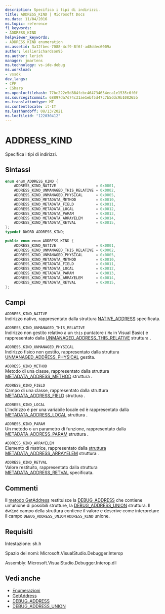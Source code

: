 ```yaml
---
description: Specifica i tipi di indirizzi.
title: ADDRESS_KIND | Microsoft Docs
ms.date: 11/04/2016
ms.topic: reference
f1_keywords:
- ADDRESS_KIND
helpviewer_keywords:
- ADDRESS_KIND enumeration
ms.assetid: 3a12fbec-7088-4cf9-8f6f-ad8ddec6009a
author: leslierichardson95
ms.author: lerich
manager: jmartens
ms.technology: vs-ide-debug
ms.workload:
- vssdk
dev_langs:
- CPP
- CSharp
ms.openlocfilehash: 77bc222e5d884fcbc464734654eca1e1535c6f0f
ms.sourcegitcommit: 68897da7d74c31ae1ebf5d47c7b5ddc9b108265b
ms.translationtype: MT
ms.contentlocale: it-IT
ms.lasthandoff: 08/13/2021
ms.locfileid: "122030412"
---
```

# <a name="address_kind"></a>ADDRESS_KIND
Specifica i tipi di indirizzi.

## <a name="syntax"></a>Sintassi

```cpp
enum enum_ADDRESS_KIND {
    ADDRESS_KIND_NATIVE                  = 0x0001,
    ADDRESS_KIND_UNMANAGED_THIS_RELATIVE = 0x0002,
    ADDRESS_KIND_UNMANAGED_PHYSICAL      = 0x0005,
    ADDRESS_KIND_METADATA_METHOD         = 0x0010,
    ADDRESS_KIND_METADATA_FIELD          = 0x0011,
    ADDRESS_KIND_METADATA_LOCAL          = 0x0012,
    ADDRESS_KIND_METADATA_PARAM          = 0x0013,
    ADDRESS_KIND_METADATA_ARRAYELEM      = 0x0014,
    ADDRESS_KIND_METADATA_RETVAL         = 0x0015,
};
typedef DWORD ADDRESS_KIND;
```

```csharp
public enum enum_ADDRESS_KIND {
    ADDRESS_KIND_NATIVE                  = 0x0001,
    ADDRESS_KIND_UNMANAGED_THIS_RELATIVE = 0x0002,
    ADDRESS_KIND_UNMANAGED_PHYSICAL      = 0x0005,
    ADDRESS_KIND_METADATA_METHOD         = 0x0010,
    ADDRESS_KIND_METADATA_FIELD          = 0x0011,
    ADDRESS_KIND_METADATA_LOCAL          = 0x0012,
    ADDRESS_KIND_METADATA_PARAM          = 0x0013,
    ADDRESS_KIND_METADATA_ARRAYELEM      = 0x0014,
    ADDRESS_KIND_METADATA_RETVAL         = 0x0015,
};
```

## <a name="fields"></a>Campi
`ADDRESS_KIND_NATIVE`\
Indirizzo nativo, rappresentato dalla struttura [NATIVE_ADDRESS](../../../extensibility/debugger/reference/native-address.md) specificata.

`ADDRESS_KIND_UNMANAGED_THIS_RELATIVE`\
Indirizzo non gestito relativo a un `this` puntatore ( `Me` in Visual Basic) e rappresentato dalla [UNMANAGED_ADDRESS_THIS_RELATIVE](../../../extensibility/debugger/reference/unmanaged-address-this-relative.md) struttura .

`ADDRESS_KIND_UNMANAGED_PHYSICAL`\
Indirizzo fisico non gestito, rappresentato dalla struttura [UNMANAGED_ADDRESS_PHYSICAL](../../../extensibility/debugger/reference/unmanaged-address-physical.md) gestita.

`ADDRESS_KIND_METHOD`\
Metodo di una classe, rappresentato dalla struttura [METADATA_ADDRESS_METHOD](../../../extensibility/debugger/reference/metadata-address-method.md) struttura .

`ADDRESS_KIND_FIELD`\
Campo di una classe, rappresentato dalla struttura [METADATA_ADDRESS_FIELD](../../../extensibility/debugger/reference/metadata-address-field.md) struttura .

`ADDRESS_KIND_LOCAL`\
L'indirizzo è per una variabile locale ed è rappresentato dalla [METADATA_ADDRESS_LOCAL](../../../extensibility/debugger/reference/metadata-address-local.md) struttura .

`ADDRESS_KIND_PARAM`\
Un metodo o un parametro di funzione, rappresentato dalla [METADATA_ADDRESS_PARAM](../../../extensibility/debugger/reference/metadata-address-param.md) struttura .

`ADDRESS_KIND_ARRAYELEM`\
Elemento di matrice, rappresentato dalla [struttura METADATA_ADDRESS_ARRAYELEM](../../../extensibility/debugger/reference/metadata-address-arrayelem.md) struttura .

`ADDRESS_KIND_RETVAL`\
Valore restituito, rappresentato dalla struttura [METADATA_ADDRESS_RETVAL](../../../extensibility/debugger/reference/metadata-address-retval.md) specificata.

## <a name="remarks"></a>Commenti
Il [metodo GetAddress](../../../extensibility/debugger/reference/idebugaddress-getaddress.md) restituisce la [DEBUG_ADDRESS](../../../extensibility/debugger/reference/debug-address.md) che contiene un'unione di possibili strutture, la [DEBUG_ADDRESS_UNION](../../../extensibility/debugger/reference/debug-address-union.md) struttura. Il `dwKind` campo della struttura contiene il valore e descrive come interpretare il campo `DEBUG_ADDRESS_UNION` `ADDRESS_KIND` unione.

## <a name="requirements"></a>Requisiti
Intestazione: sh.h

Spazio dei nomi: Microsoft.VisualStudio.Debugger.Interop

Assembly: Microsoft.VisualStudio.Debugger.Interop.dll

## <a name="see-also"></a>Vedi anche
- [Enumerazioni](../../../extensibility/debugger/reference/enumerations-visual-studio-debugging.md)
- [GetAddress](../../../extensibility/debugger/reference/idebugaddress-getaddress.md)
- [DEBUG_ADDRESS](../../../extensibility/debugger/reference/debug-address.md)
- [DEBUG_ADDRESS_UNION](../../../extensibility/debugger/reference/debug-address-union.md)
